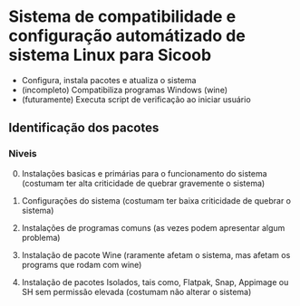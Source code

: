 # Sistema de compatibilidade e configuração automátizado de sistema Linux para Sicoob

- Configura, instala pacotes e atualiza o sistema
- (incompleto) Compatibiliza programas Windows (wine)
- (futuramente) Executa script de verificação ao iniciar usuário

## Identificação dos pacotes
### Niveis
0. Instalações basicas e primárias para o funcionamento do sistema (costumam ter alta criticidade de quebrar gravemente o sistema)

1. Configurações do sistema (costumam ter baixa criticidade de quebrar o sistema)

2. Instalações de programas comuns (as vezes podem apresentar algum problema)

3. Instalação de pacote Wine (raramente afetam o sistema, mas afetam os programs que rodam com wine)

4. Instalação de pacotes Isolados, tais como, Flatpak, Snap, Appimage ou SH sem permissão elevada (costumam não alterar o sistema)